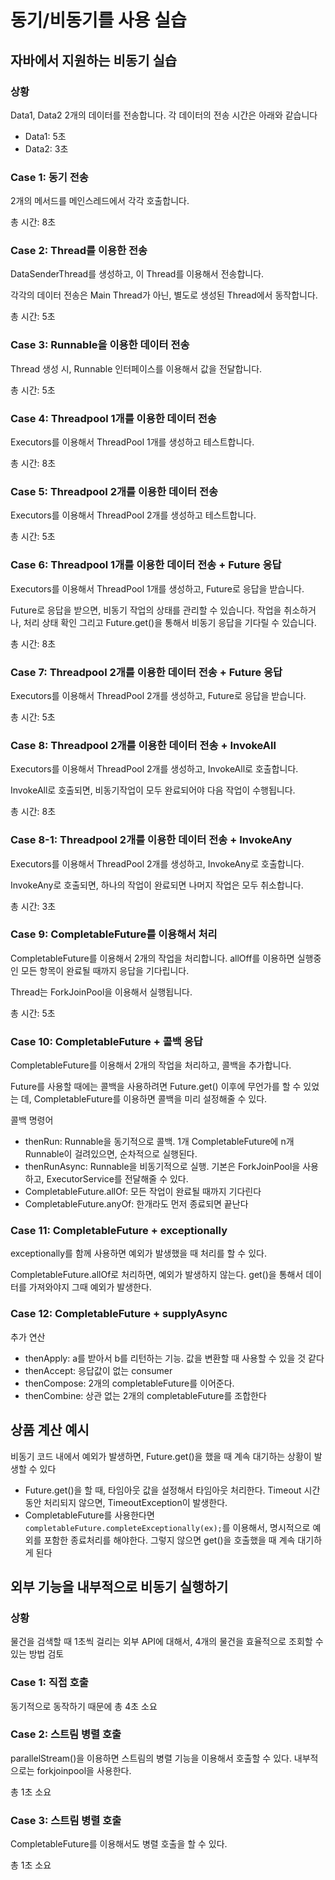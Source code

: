 # 동기/비동기를 사용 실습
## 자바에서 지원하는 비동기 실습

### 상황
Data1, Data2 2개의 데이터를 전송합니다. 각 데이터의 전송 시간은 아래와 같습니다
- Data1: 5초
- Data2: 3초

### Case 1: 동기 전송
2개의 메서드를 메인스레드에서 각각 호출합니다. 

총 시간: 8초

### Case 2: Thread를 이용한 전송
DataSenderThread를 생성하고, 이 Thread를 이용해서 전송합니다.

각각의 데이터 전송은 Main Thread가 아닌, 별도로 생성된 Thread에서 동작합니다. 

총 시간: 5초

### Case 3: Runnable을 이용한 데이터 전송
Thread 생성 시, Runnable 인터페이스를 이용해서 값을 전달합니다. 

총 시간: 5초

### Case 4: Threadpool 1개를 이용한 데이터 전송
Executors를 이용해서 ThreadPool 1개를 생성하고 테스트합니다. 

총 시간: 8초

### Case 5: Threadpool 2개를 이용한 데이터 전송
Executors를 이용해서 ThreadPool 2개를 생성하고 테스트합니다.

총 시간: 5초

### Case 6: Threadpool 1개를 이용한 데이터 전송 + Future 응답
Executors를 이용해서 ThreadPool 1개를 생성하고, Future로 응답을 받습니다. 

Future로 응답을 받으면, 비동기 작업의 상태를 관리할 수 있습니다. 작업을 취소하거나, 처리 상태 확인 그리고 Future.get()을 통해서 비동기 응답을 기다릴 수 있습니다. 

총 시간: 8초

### Case 7: Threadpool 2개를 이용한 데이터 전송 + Future 응답
Executors를 이용해서 ThreadPool 2개를 생성하고, Future로 응답을 받습니다.

총 시간: 5초

### Case 8: Threadpool 2개를 이용한 데이터 전송 + InvokeAll
Executors를 이용해서 ThreadPool 2개를 생성하고, InvokeAll로 호출합니다. 

InvokeAll로 호출되면, 비동기작업이 모두 완료되어야 다음 작업이 수행됩니다. 

총 시간: 8초

### Case 8-1: Threadpool 2개를 이용한 데이터 전송 + InvokeAny
Executors를 이용해서 ThreadPool 2개를 생성하고, InvokeAny로 호출합니다.

InvokeAny로 호출되면, 하나의 작업이 완료되면 나머지 작업은 모두 취소합니다. 

총 시간: 3초

### Case 9: CompletableFuture를 이용해서 처리
CompletableFuture를 이용해서 2개의 작업을 처리합니다. allOff를 이용하면 실행중인 모든 항목이 완료될 때까지 응답을 기다립니다.

Thread는 ForkJoinPool을 이용해서 실행됩니다.

총 시간: 5초

### Case 10: CompletableFuture + 콜백 응답
CompletableFuture를 이용해서 2개의 작업을 처리하고, 콜백을 추가합니다. 

Future를 사용할 때에는 콜백을 사용하려면 Future.get() 이후에 무언가를 할 수 있었는 데, CompletableFuture를 이용하면 콜백을 미리 설정해줄 수 있다.

콜백 명령어
- thenRun: Runnable을 동기적으로 콜백. 1개 CompletableFuture에 n개 Runnable이 걸려있으면, 순차적으로 실행된다.
- thenRunAsync: Runnable을 비동기적으로 실행. 기본은 ForkJoinPool을 사용하고, ExecutorService를 전달해줄 수 있다. 
- CompletableFuture.allOf: 모든 작업이 완료될 때까지 기다린다
- CompletableFuture.anyOf: 한개라도 먼저 종료되면 끝난다

### Case 11: CompletableFuture + exceptionally
exceptionally를 함께 사용하면 예외가 발생했을 때 처리를 할 수 있다. 

CompletableFuture.allOf로 처리하면, 예외가 발생하지 않는다. get()을 통해서 데이터를 가져와야지 그때 예외가 발생한다.

### Case 12: CompletableFuture + supplyAsync

추가 연산
- thenApply: a를 받아서 b를 리턴하는 기능. 값을 변환할 때 사용할 수 있을 것 같다
- thenAccept: 응답값이 없는 consumer
- thenCompose: 2개의 completableFuture를 이어준다. 
- thenCombine: 상관 없는 2개의 completableFuture를 조합한다

## 상품 계산 예시
비동기 코드 내에서 예외가 발생하면, Future.get()을 했을 때 계속 대기하는 상황이 발생할 수 있다
- Future.get()을 할 때, 타임아웃 값을 설정해서 타임아웃 처리한다. Timeout 시간동안 처리되지 않으면, TimeoutException이 발생한다. 
- CompletableFuture를 사용한다면 `completableFuture.completeExceptionally(ex);`를 이용해서, 명시적으로 예외를 포함한 종료처리를 해야한다. 그렇지 않으면 get()을 호출했을 때 계속 대기하게 된다


## 외부 기능을 내부적으로 비동기 실행하기
### 상황
물건을 검색할 때 1초씩 걸리는 외부 API에 대해서, 4개의 물건을 효율적으로 조회할 수 있는 방법 검토

### Case 1: 직접 호출
동기적으로 동작하기 때문에 총 4초 소요

### Case 2: 스트림 병렬 호출
parallelStream()을 이용하면 스트림의 병렬 기능을 이용해서 호출할 수 있다. 내부적으로는 forkjoinpool을 사용한다.

총 1초 소요

### Case 3: 스트림 병렬 호출
CompletableFuture를 이용해서도 병렬 호출을 할 수 있다.

총 1초 소요